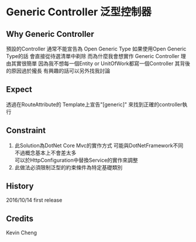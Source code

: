 # Generic Controller 泛型控制器

## Why Generic Controller

預設的Controller 通常不能宣告為 Open Generic Type
如果使用Open Generic Type的話
會直接從待選清單中剃除
而為什麼我會想實作 Generic Controller
理由其實很簡單 
因為我不想每一個Entity or UnitOfWork都寫一個Controller
其背後的原因過於攏長 有興趣的話可以另外找我討論

## Expect

透過在RouteAttribute的 Template上宣告"[generic]"
來找到正確的controller執行

## Constraint

1. 此Solution為DotNet Core Mvc的實作方式 可能與DotNetFramework不同<br/>
不過概念基本上不會差太多<br/> 
可以於HttpConfiguration中替換Service的實作來調整
2. 此做法必須限制泛型的約束條件為特定基礎類別

## History

2016/10/14 first release

## Credits

Kevin Cheng
